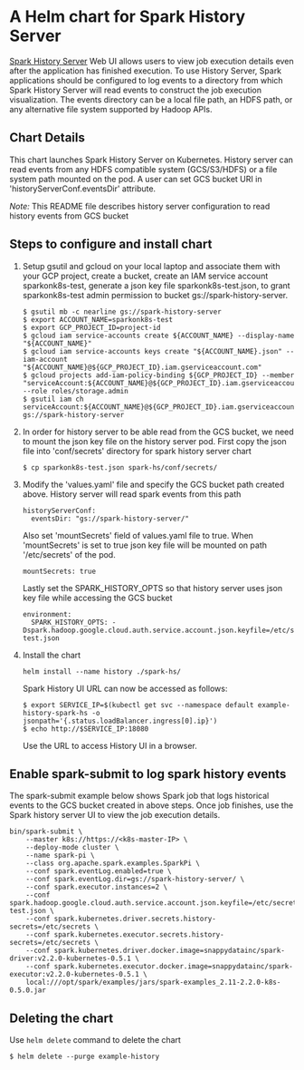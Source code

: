 # A Helm chart for Spark History Server
[Spark History Server](https://spark.apache.org/docs/latest/monitoring.html#viewing-after-the-fact) Web UI 
allows users to view job execution details even after the application has finished execution. To use History Server, 
Spark applications should be configured to log events to a directory from which Spark History Server will read events
to construct the job execution visualization. The events directory can be a local file path, an HDFS path, or any alternative 
file system supported by Hadoop APIs. 

## Chart Details
This chart launches Spark History Server on Kubernetes. History server can read events from any 
HDFS compatible system (GCS/S3/HDFS) or a file system path mounted on the pod. A user can set GCS bucket 
URI in 'historyServerConf.eventsDir' attribute. 

*Note:* This README file describes history server configuration to read history events from GCS bucket
 
## Steps to configure and install chart

1. Setup gsutil and gcloud on your local laptop and associate them with your GCP project, create a bucket, 
create an IAM service account sparkonk8s-test, generate a json key file sparkonk8s-test.json, to grant sparkonk8s-test 
admin permission to bucket gs://spark-history-server.

    ```
    $ gsutil mb -c nearline gs://spark-history-server
    $ export ACCOUNT_NAME=sparkonk8s-test
    $ export GCP_PROJECT_ID=project-id
    $ gcloud iam service-accounts create ${ACCOUNT_NAME} --display-name "${ACCOUNT_NAME}"
    $ gcloud iam service-accounts keys create "${ACCOUNT_NAME}.json" --iam-account "${ACCOUNT_NAME}@${GCP_PROJECT_ID}.iam.gserviceaccount.com"
    $ gcloud projects add-iam-policy-binding ${GCP_PROJECT_ID} --member "serviceAccount:${ACCOUNT_NAME}@${GCP_PROJECT_ID}.iam.gserviceaccount.com" --role roles/storage.admin
    $ gsutil iam ch serviceAccount:${ACCOUNT_NAME}@${GCP_PROJECT_ID}.iam.gserviceaccount.com:objectAdmin gs://spark-history-server
    ```
    
2.  In order for history server to be able read from the GCS bucket, we need 
    to mount the json key file on the history server pod. First copy the json file into 'conf/secrets' 
    directory for spark history server chart
    
    ```
    $ cp sparkonk8s-test.json spark-hs/conf/secrets/
    ```
    
3.  Modify the 'values.yaml' file and specify the GCS bucket path created above. History server 
    will read spark events from this path 
    
    ```
    historyServerConf:
      eventsDir: "gs://spark-history-server/"
    ```
        
    Also set 'mountSecrets' field of values.yaml file to true. When 'mountSecrets' 
    is set to true json key file will be mounted on path '/etc/secrets' of the pod.  
    
    ```
    mountSecrets: true
    ```
    
    Lastly set the SPARK_HISTORY_OPTS so that history server uses json key file while 
    accessing the GCS bucket  
    
    ```
    environment:
      SPARK_HISTORY_OPTS: -Dspark.hadoop.google.cloud.auth.service.account.json.keyfile=/etc/secrets/sparkonk8s-test.json
    ```

4.  Install the chart
    ```
    helm install --name history ./spark-hs/
    ```
    
    Spark History UI URL can now be accessed as follows:
    ```
    $ export SERVICE_IP=$(kubectl get svc --namespace default example-history-spark-hs -o jsonpath='{.status.loadBalancer.ingress[0].ip}')
    $ echo http://$SERVICE_IP:18080
    ```
    Use the URL to access History UI in a browser.
        
## Enable spark-submit to log spark history events
The spark-submit example below shows Spark job that logs historical events 
to the GCS bucket created in above steps. Once job finishes, use the 
Spark history server UI to view the job execution details.

  ```
  bin/spark-submit \
      --master k8s://https://<k8s-master-IP> \
      --deploy-mode cluster \
      --name spark-pi \
      --class org.apache.spark.examples.SparkPi \
      --conf spark.eventLog.enabled=true \
      --conf spark.eventLog.dir=gs://spark-history-server/ \
      --conf spark.executor.instances=2 \
      --conf spark.hadoop.google.cloud.auth.service.account.json.keyfile=/etc/secrets/sparkonk8s-test.json \
      --conf spark.kubernetes.driver.secrets.history-secrets=/etc/secrets \
      --conf spark.kubernetes.executor.secrets.history-secrets=/etc/secrets \
      --conf spark.kubernetes.driver.docker.image=snappydatainc/spark-driver:v2.2.0-kubernetes-0.5.1 \
      --conf spark.kubernetes.executor.docker.image=snappydatainc/spark-executor:v2.2.0-kubernetes-0.5.1 \
      local:///opt/spark/examples/jars/spark-examples_2.11-2.2.0-k8s-0.5.0.jar  
  ```

     
## Deleting the chart
Use `helm delete` command to delete the chart
   ```
   $ helm delete --purge example-history
   ```
